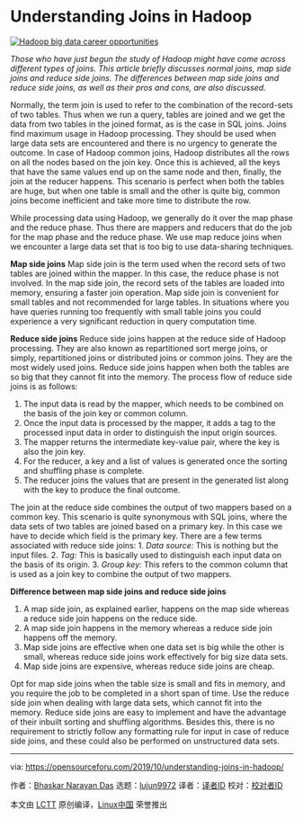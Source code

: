 [#]: collector: (lujun9972)
[#]: translator: ( )
[#]: reviewer: ( )
[#]: publisher: ( )
[#]: url: ( )
[#]: subject: (Understanding Joins in Hadoop)
[#]: via: (https://opensourceforu.com/2019/10/understanding-joins-in-hadoop/)
[#]: author: (Bhaskar Narayan Das https://opensourceforu.com/author/bhaskar-narayan/)

Understanding Joins in Hadoop
======

[![Hadoop big data career opportunities][1]][2]

_Those who have just begun the study of Hadoop might have come across different types of joins. This article briefly discusses normal joins, map side joins and reduce side joins. The differences between map side joins and reduce side joins, as well as their pros and cons, are also discussed._

Normally, the term join is used to refer to the combination of the record-sets of two tables. Thus when we run a query, tables are joined and we get the data from two tables in the joined format, as is the case in SQL joins. Joins find maximum usage in Hadoop processing. They should be used when large data sets are encountered and there is no urgency to generate the outcome. In case of Hadoop common joins, Hadoop distributes all the rows on all the nodes based on the join key. Once this is achieved, all the keys that have the same values end up on the same node and then, finally, the join at the reducer happens. This scenario is perfect when both the tables are huge, but when one table is small and the other is quite big, common joins become inefficient and take more time to distribute the row.

While processing data using Hadoop, we generally do it over the map phase and the reduce phase. Thus there are mappers and reducers that do the job for the map phase and the reduce phase. We use map reduce joins when we encounter a large data set that is too big to use data-sharing techniques.

**Map side joins**
Map side join is the term used when the record sets of two tables are joined within the mapper. In this case, the reduce phase is not involved. In the map side join, the record sets of the tables are loaded into memory, ensuring a faster join operation. Map side join is convenient for small tables and not recommended for large tables. In situations where you have queries running too frequently with small table joins you could experience a very significant reduction in query computation time.

**Reduce side joins**
Reduce side joins happen at the reduce side of Hadoop processing. They are also known as repartitioned sort merge joins, or simply, repartitioned joins or distributed joins or common joins. They are the most widely used joins. Reduce side joins happen when both the tables are so big that they cannot fit into the memory. The process flow of reduce side joins is as follows:

  1. The input data is read by the mapper, which needs to be combined on the basis of the join key or common column.
  2. Once the input data is processed by the mapper, it adds a tag to the processed input data in order to distinguish the input origin sources.
  3. The mapper returns the intermediate key-value pair, where the key is also the join key.
  4. For the reducer, a key and a list of values is generated once the sorting and shuffling phase is complete.
  5. The reducer joins the values that are present in the generated list along with the key to produce the final outcome.



The join at the reduce side combines the output of two mappers based on a common key. This scenario is quite synonymous with SQL joins, where the data sets of two tables are joined based on a primary key. In this case we have to decide which field is the primary key.
There are a few terms associated with reduce side joins:
1\. _Data source:_ This is nothing but the input files.
2\. _Tag:_ This is basically used to distinguish each input data on the basis of its origin.
3\. _Group key:_ This refers to the common column that is used as a join key to combine the output of two mappers.

**Difference between map side joins and reduce side joins**

  1. A map side join, as explained earlier, happens on the map side whereas a reduce side join happens on the reduce side.
  2. A map side join happens in the memory whereas a reduce side join happens off the memory.
  3. Map side joins are effective when one data set is big while the other is small, whereas reduce side joins work effectively for big size data sets.
  4. Map side joins are expensive, whereas reduce side joins are cheap.



Opt for map side joins when the table size is small and fits in memory, and you require the job to be completed in a short span of time. Use the reduce side join when dealing with large data sets, which cannot fit into the memory. Reduce side joins are easy to implement and have the advantage of their inbuilt sorting and shuffling algorithms. Besides this, there is no requirement to strictly follow any formatting rule for input in case of reduce side joins, and these could also be performed on unstructured data sets.

--------------------------------------------------------------------------------

via: https://opensourceforu.com/2019/10/understanding-joins-in-hadoop/

作者：[Bhaskar Narayan Das][a]
选题：[lujun9972][b]
译者：[译者ID](https://github.com/译者ID)
校对：[校对者ID](https://github.com/校对者ID)

本文由 [LCTT](https://github.com/LCTT/TranslateProject) 原创编译，[Linux中国](https://linux.cn/) 荣誉推出

[a]: https://opensourceforu.com/author/bhaskar-narayan/
[b]: https://github.com/lujun9972
[1]: https://i0.wp.com/opensourceforu.com/wp-content/uploads/2017/06/Hadoop-big-data.jpg?resize=696%2C441&ssl=1 (Hadoop big data career opportunities)
[2]: https://i0.wp.com/opensourceforu.com/wp-content/uploads/2017/06/Hadoop-big-data.jpg?fit=750%2C475&ssl=1
